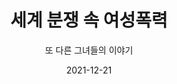 ---
title: "세계 분쟁 속 여성폭력"
subtitle: "또 다른 그녀들의 이야기"
date: 2021-12-21
summary: 전쟁 중 엘어나는 여성폭력은 새로운 일이 아니다. 끊이지 않는 전쟁 속에서 여성의 몸이 바로 전쟁터였고 여성에 대한 강간은 '전쟁의무기'(rape as a weapon of war)로 사용되고 있다. 집단 강간, 강간 캠프, 성노예, 강제 매춘, 강제 임신과 불임 등 현대전쟁에서는 보다 조직적이고 전략적으로 여성폭력이 행해지고 있으며 무장세력과 군부, 민병대 등 모든 단위의 전쟁 세력이 이러한 여성폭력을 자행하고 있다.
weight: 1
image: https://wwm-r2.womenandwar.workers.dev/exhibition/(2)1층/상설,기획전시관/LHS_0770.jpg
layout: view01
resources:
- partial_layout: diagonal-2
  components: 
  - name: 상설관
    params:
      icon: photo
    src: https://wwm-r2.womenandwar.workers.dev/exhibition/(2)1층/상설,기획전시관/LHS_0770.jpg
    description: 오늘날 전쟁 속에서 고통 받고 있는 세계 여성들의 이야기가 다양한 사례와 사진을 통해 전시되어 있다. 벽면의 영상을 통해 현재 발생하고 있는 전쟁의 참화를 그대로 살펴 볼 수 있는 공간이다.
    target:
  - name: 상설관
    params:
      icon: photo
    src: https://wwm-r2.womenandwar.workers.dev/exhibition/(2)1층/상설,기획전시관/LHS_0776.jpg
    description: 2012년 3월 세계여성의날에 시작된 나비기금에 대한 이야기를 만날 수 있다. 일본군성노예제 피해자인 김복동, 길원옥 할머니와 같은 마음으로 콩고, 베트남 등 전시 성폭력 피해 여성들에게 희망을 전하는 나비기금을 기부할 수 있다.
    target:
- partial_layout: horizontal-4    
  components: 
    - name: 살던 마을에서 도망쳐 나오는 코소보 난민 여성들
      params:
        icon: photo
      src: https://wwm-r2.womenandwar.workers.dev/exhibition/ex-03/상설관/상설관1%20왼편/1-2.73503.jpg
      description: ©UN PHOTO/UNHCR/R.LeMoyne
      target: /items/ex-03/상설관/상설관1-왼편/1-2.73503
    - name: item-04-02
      params:
        icon: photo
      src: https://wwm-r2.womenandwar.workers.dev/exhibition/exbition01/s0-item1.png
      description: 
      target: 
    - name: 코소보 내전 당시 부비트랩(위장폭탄)에 다리를 잃은 13살 소녀
      params:
        icon: photo
      src: https://wwm-r2.womenandwar.workers.dev/exhibition/ex-03/상설관/상설관1%20왼편/1-9.31545.jpg
      description: ©UN PHOTO/UNHCR/H.J.Davies
      target: /items/ex-03/상설관/상설관1-왼편/1-9.31545
    - name: 코소보 내전 당시의 난민 행렬
      params:
        icon: photo
      src: https://wwm-r2.womenandwar.workers.dev/exhibition/ex-03/상설관/상설관1%20왼편/1-3.31544.jpg
      description: ©UN PHOTO/UNHCR/H.J.Davies
      target: /items/ex-03/상설관/상설관1-왼편/1-3.31544
- partial_layout: full-1
  components: 
    - name: "편리한 무기, 강간:강간과 인종청소"
      subname: 보스니아-헤르체코비나 내전
      params:
        icon: photo
      src:
      description: "'세계의 화약고'라 불리는 발칸반도에서 1992년부터 약 3년 반에 걸쳐 지속된 보스니아-헤르체고비나 내전은 강간이 '전쟁의 무기'로 사용된 대표적인 사례이다. 유고연방의 해체 과정에서 발생한 종족 간 분쟁에서 세르비아계 군인들은 '인종청소'와 '대량학살'의 수단으로 수많은 무슬림 여성들을 강간했다. 보스니아 내전 중 성폭력을 당한 여성들은 적게는 14,000명에 60,000명까지로 추산되고 있으며, 민간단체들의 보고에 따르면 35,000명 이상의 여성과 아이들이 감금된 수용소에서 매일 40명~50명의 남성들에게 강간을 당한 것으로 전해진다. 이 중에는 10세의 어린 소녀들도 있었다."
      target: 
- partial_layout: full-1
  components: 
    - name: "코소보"
      params:
        icon: photo
      src:
      description: "1995년 보스니아 내전은 일단락됐지만, 1998년 신유고연방으로부터 분리독립을 요구하는 알바니아계 코소보 주민과 세르비아 정부군 사이에 또다시 전쟁의 불꽃이 일었다. 일년이 안 되는 전쟁 기간이었지만 조직적인 인종청소와 집단 강간이 코소보 전역에서 자행됐다. 이미 보스니아 내전에서 일어난 끔찍한 강간범죄를 알고 있던 알바니아계 여성들은 더욱 두려움에 떨었고, 이 때문에 어린 딸들을 지저분하게하거나 늙어 보이도록 위장시키기도 했다. 코소보에서는 2000년 1월 동안에만 100명 이상이 강간으로 인해 임신되었고 그 실제 수치는 훨씬 높을 것으로 추정된다."
- partial_layout: horizontal-4    
  components: 
    - name: 1
      params:
        icon: interview
      description: "'아스팔트 도로에 여자를 눞히더니 모두가 보고 있는 앞에서 강간을 했습니다. 한 남자만 강간을 하고 다른 남자는 총을 들이대며 사람들에게 '조용, 조용히 해!'하고 소리쳤습니다. 우리는 차마 볼 수 없어 모두 시선을 돌렸습니다...'"
    - name: 2
      params:
        icon: interview
      description: "'가장 두려운 것은 바로 딸아이에 대한 것이었습니다. 전쟁 동안 딸이 강간당할지 모른다는 두려움으로 인해 몸무게가 18킬로그램이나 빠졌습니다.'"
    - name: 3
      params:
        icon: interview
      description: "정말 두려운 것은 죽는 게 아니었습니다. 강간이었습니다."
- partial_layout: full-1
  components: 
    - name: "현대전쟁에서는 군인이 되는 것보다 여성이 되는 것이 더 위험하다"
      params:
        icon: photo
      src:
      description: "'It is more dangerous to be a woman than to be a soldier in modern conflict'는 말은 이러한 비극적 현실을 잘 드러낸다. 그러나 세계 각지의 전쟁 속에서 많은 여성과 소녀들이 겪고 있는 피해의 수치나 정도는 명확하게 보고되지 않고 있으며 우리의 관심 안으로 들어오지 못하고 있다. 가해자는 처벌받지 않고 여성들은 성폭력이 일으키는 끔찍한 후유증과 사회적 고립, 이어지는 또 다른 위험으로 내몰리고 있다. 전쟁터에서 들려오는 그녀들의 이야기는 일본군'위안부'피해자들의 목소리와 함께 바로 오늘의 역사로 계속되고 있다."
      target:
- partial_layout: horizontal-4    
  components: 
    - name: 콩고 소년병
      params:
        icon: photo
      src: 
      description: ©Amnesty International
      target: /items/ex-03/상설관/상설관1-왼편/1-2.73503
    - name:
      params:
        icon: photo
      src: 
      description:
      target: 
    - name: 팔에 난 상처를 보여주는 12살 소년병
      params:
        icon: photo
      src: 
      description: ©Amnesty International
      target: /items/ex-03/상설관/상설관1-왼편/1-9.31545
    - name: 우간다 소년병의 그림
      params:
        icon: photo
      src: 
      description: ©Amnesty International
      target: /items/ex-03/상설관/상설관1-왼편/1-3.31544
- partial_layout: full-1
  components: 
    - name: "총을 든 소녀: 소녀병 그리고 성노예"
      params:
        icon: photo
      src:
      description: "오늘날 무력 분쟁에서 이루어지는 가장 끔찍한 경향 중 한 가지는 아이들을 전쟁 속으로 끌어들이고 있다는 것이다. 
      한 통계에 따르면 전세계적으로 30만 명 이상의 어린이들이 '소년/소녀병'이 되어 전투원이나 무기 운반명, 스파이 혹은 성노예로 이용되고 있다. 
      국제법에서는 18세 미만 미성년의 전쟁 참가를 금지하고 있지만 우간다에서는 8세의 소년병이 보고되었고 시에라리온, 소말리아, 수단, 아프가니스탄, 콩고 등 1998년 이래로 최소한 36개가 넘는 국가에서 아이들이 전쟁터로 내몰렸다. 
      특히 전투원이 되는 아이들 중 약 40%가 소녀병으로 추정되고 있다. 
      소녀들은 총을 들고 전투에 참여하는 것은 물론 성노예가 되어 군인들에게 지속적인 강간을 당하거나 성매매 조직에 넘겨지기도 한다. "
      target: 
- partial_layout: diagonal-1-left
  components: 
  - name: 그레이스 아칼로(Grace Akallo)의 이야기
    params:
      icon: photo
    src: https://wwm-r2.womenandwar.workers.dev/exhibition/ex-03/상설관/상설관1%20왼편/1-13.그레이스%20아칼로213713.jpg
    description: 그레이스 아칼로(Grace Akallo)는 극적으로 탈출한 뒤 대학에 진학했고 국제사회에 이 문제를 알리기 위해 증언하고 호소하는 활동을 하고 있다. 
    target: items/ex-03/상설관/상설관1+왼편/1-13.그레이스+아칼로213713.jpg
- partial_layout: full-1
  components: 
    - name:
      params:
        icon: photo
      description: "저는 마을에서 처음으로 대학생이 되겠다는 부푼 꿈을 가졌습니다. 1996년 10월 9일, 학교 기숙사에 있던 어느 날 저의 꿈은 깨져버리고 말았습니다. '신의 저항군(the Loard's Resistance Army, 우간다 반군조직)'이 기숙사에 쳐들어와 나와 다른 여학생드을 납치했습니다. 겁에 질린 제 몸은 소변으로 젖어 들었습니다...

      우간다 북부의 숲 속에서 한 달 넘게 끌려 다니는 동안 많은 아이들이 막대기와 도끼, 총검으로 살해당한 채 버려졌습니다. 수단에 도착했을 때 저에게는 AK47 소총이 쥐어졌고 몇 차례에 걸쳐 전쟁에 투입됐어요. 군인들에게 셀 수 없이 강간을 당했고, 다른 소녀들을 죽이라는 명령도 받았습니다. 6개월 만에 수단 반군들이 공격한 틈을 타 정말 운 좋게 탈출할 수 있었습니다. 2주 동안 아무것도 먹지 못한 채 숲 속을 도망쳐 다니다가 간신히 구조됐습니다."                         
---